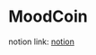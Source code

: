 # MoodCoin
[notion]: https://www.notion.so/namseungwoo/MoodCoin-GSM-Festival-24fde21cf9a84f5ebeaeb28e6469cf6f
notion link: [notion](notion)
